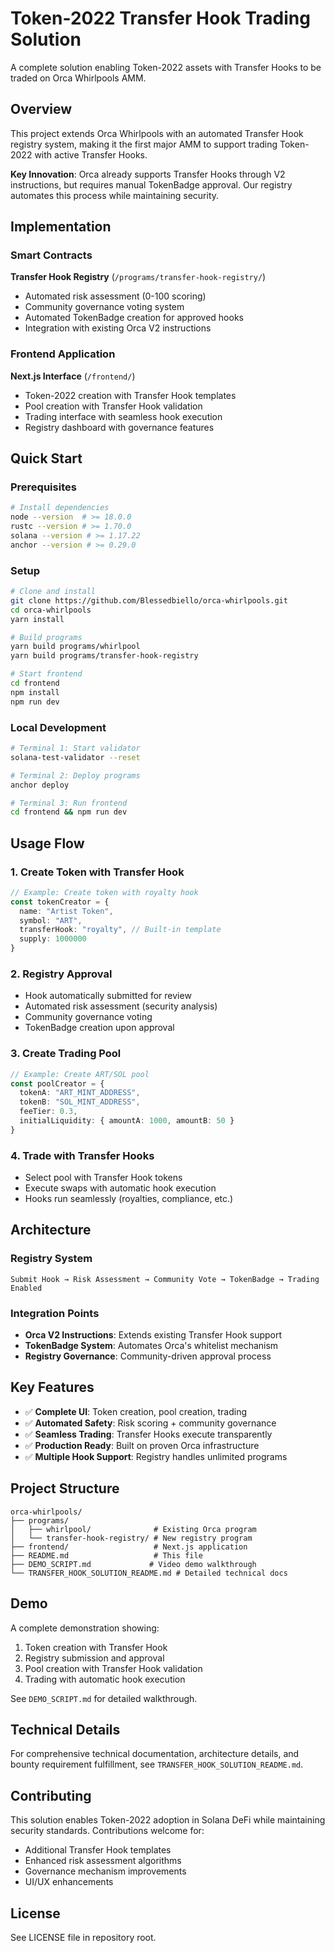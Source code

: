 # Token-2022 Transfer Hook Trading Solution

A complete solution enabling Token-2022 assets with Transfer Hooks to be traded on Orca Whirlpools AMM.

## Overview

This project extends Orca Whirlpools with an automated Transfer Hook registry system, making it the first major AMM to support trading Token-2022 with active Transfer Hooks.

**Key Innovation**: Orca already supports Transfer Hooks through V2 instructions, but requires manual TokenBadge approval. Our registry automates this process while maintaining security.

## Implementation

### Smart Contracts

**Transfer Hook Registry** (`/programs/transfer-hook-registry/`)
- Automated risk assessment (0-100 scoring)
- Community governance voting system  
- Automated TokenBadge creation for approved hooks
- Integration with existing Orca V2 instructions

### Frontend Application

**Next.js Interface** (`/frontend/`)
- Token-2022 creation with Transfer Hook templates
- Pool creation with Transfer Hook validation
- Trading interface with seamless hook execution
- Registry dashboard with governance features

## Quick Start

### Prerequisites

```bash
# Install dependencies
node --version  # >= 18.0.0
rustc --version # >= 1.70.0
solana --version # >= 1.17.22
anchor --version # >= 0.29.0
```

### Setup

```bash
# Clone and install
git clone https://github.com/Blessedbiello/orca-whirlpools.git
cd orca-whirlpools
yarn install

# Build programs
yarn build programs/whirlpool
yarn build programs/transfer-hook-registry

# Start frontend
cd frontend
npm install
npm run dev
```

### Local Development

```bash
# Terminal 1: Start validator
solana-test-validator --reset

# Terminal 2: Deploy programs  
anchor deploy

# Terminal 3: Run frontend
cd frontend && npm run dev
```

## Usage Flow

### 1. Create Token with Transfer Hook

```typescript
// Example: Create token with royalty hook
const tokenCreator = {
  name: "Artist Token",
  symbol: "ART", 
  transferHook: "royalty", // Built-in template
  supply: 1000000
}
```

### 2. Registry Approval

- Hook automatically submitted for review
- Automated risk assessment (security analysis)
- Community governance voting
- TokenBadge creation upon approval

### 3. Create Trading Pool

```typescript
// Example: Create ART/SOL pool
const poolCreator = {
  tokenA: "ART_MINT_ADDRESS",
  tokenB: "SOL_MINT_ADDRESS", 
  feeTier: 0.3,
  initialLiquidity: { amountA: 1000, amountB: 50 }
}
```

### 4. Trade with Transfer Hooks

- Select pool with Transfer Hook tokens
- Execute swaps with automatic hook execution
- Hooks run seamlessly (royalties, compliance, etc.)

## Architecture

### Registry System
```
Submit Hook → Risk Assessment → Community Vote → TokenBadge → Trading Enabled
```

### Integration Points
- **Orca V2 Instructions**: Extends existing Transfer Hook support
- **TokenBadge System**: Automates Orca's whitelist mechanism  
- **Registry Governance**: Community-driven approval process

## Key Features

- ✅ **Complete UI**: Token creation, pool creation, trading
- ✅ **Automated Safety**: Risk scoring + community governance  
- ✅ **Seamless Trading**: Transfer Hooks execute transparently
- ✅ **Production Ready**: Built on proven Orca infrastructure
- ✅ **Multiple Hook Support**: Registry handles unlimited programs

## Project Structure

```
orca-whirlpools/
├── programs/
│   ├── whirlpool/              # Existing Orca program
│   └── transfer-hook-registry/ # New registry program
├── frontend/                   # Next.js application
├── README.md                   # This file
├── DEMO_SCRIPT.md             # Video demo walkthrough
└── TRANSFER_HOOK_SOLUTION_README.md # Detailed technical docs
```

## Demo

A complete demonstration showing:
1. Token creation with Transfer Hook
2. Registry submission and approval  
3. Pool creation with Transfer Hook validation
4. Trading with automatic hook execution

See `DEMO_SCRIPT.md` for detailed walkthrough.

## Technical Details

For comprehensive technical documentation, architecture details, and bounty requirement fulfillment, see `TRANSFER_HOOK_SOLUTION_README.md`.

## Contributing

This solution enables Token-2022 adoption in Solana DeFi while maintaining security standards. Contributions welcome for:

- Additional Transfer Hook templates
- Enhanced risk assessment algorithms  
- Governance mechanism improvements
- UI/UX enhancements

## License

See LICENSE file in repository root.